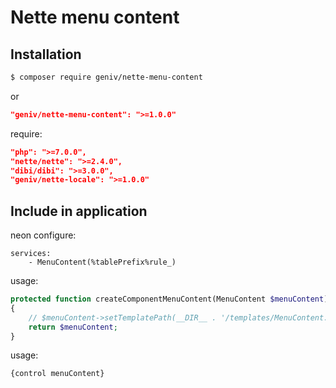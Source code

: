 Nette menu content
==================

Installation
------------
```sh
$ composer require geniv/nette-menu-content
```
or
```json
"geniv/nette-menu-content": ">=1.0.0"
```

require:
```json
"php": ">=7.0.0",
"nette/nette": ">=2.4.0",
"dibi/dibi": ">=3.0.0",
"geniv/nette-locale": ">=1.0.0"
```

Include in application
----------------------
neon configure:
```neon
services:
    - MenuContent(%tablePrefix%rule_)
```

usage:
```php
protected function createComponentMenuContent(MenuContent $menuContent)
{
    // $menuContent->setTemplatePath(__DIR__ . '/templates/MenuContent.latte');
    return $menuContent;
}
```

usage:
```latte
{control menuContent}
```

